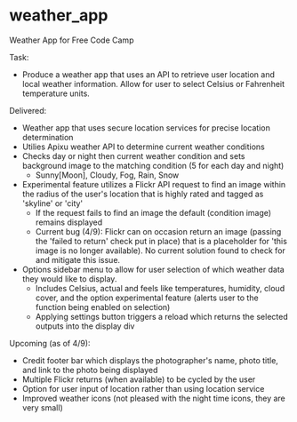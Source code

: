 # weather_app
Weather App for Free Code Camp

Task:
<ul> 
<li>
Produce a weather app that uses an API to retrieve user location and local weather information. Allow for user to select Celsius or Fahrenheit temperature units.
</li>
</ul>

Delivered:  
<ul>
<li>
Weather app that uses secure location services for precise location determination 
</li>
<li>
 Utilies Apixu weather API to determine current weather conditions
</li>
<li>
Checks day or night then current weather condition and sets background image to the matching condition (5 for each day and night)
<ul><li> Sunny[Moon], Cloudy, Fog, Rain, Snow</li></ul>
</li>
<li>
Experimental feature utilizes a Flickr API request to find an image within the radius of the user's location that is highly rated and     tagged as 'skyline' or 'city'
<ul>
<li>
If the request fails to find an image the default (condition image) remains displayed
</li>
<li>
Current bug (4/9): Flickr can on occasion return an image (passing the 'failed to return' check put in place) that is a placeholder       for 'this image is no longer available). No current solution found to check for and mitigate this issue. 
</li>
</ul>
</li> 
<li>
 Options sidebar menu to allow for user selection of which weather data they would like to display.
 <ul>
 <li>
Includes Celsius, actual and feels like temperatures, humidity, cloud cover, and the option experimental feature (alerts user to the function being enabled on selection)
 </li>
  <li>
  Applying settings button triggers a reload which returns the selected outputs into the display div
 </li>
 </ul>
</li>
</ul>

Upcoming (as of 4/9):
<ul>
<li>
Credit footer bar which displays the photographer's name, photo title, and link to the photo being displayed
</li>
<li>
Multiple Flickr returns (when available) to be cycled by the user 
</li>
<li>
Option for user input of location rather than using location service
</li>
<li>
Improved weather icons (not pleased with the night time icons, they are very small)
</li>
  
  
   
  
  
    
      
  
 
     
    
    

  
  
  
  
  
  
      
